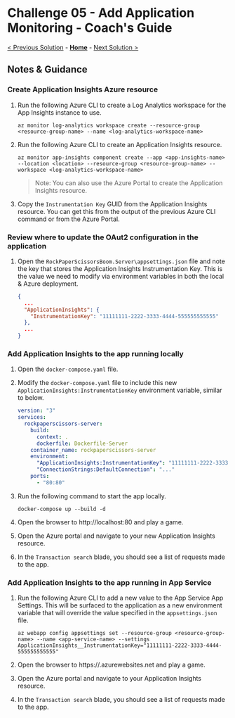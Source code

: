 # Challenge 05 - Add Application Monitoring - Coach's Guide

[< Previous Solution](./Solution-04.md) - **[Home](./README.md)** - [Next Solution >](./Solution-06.md)

## Notes & Guidance

### Create Application Insights Azure resource

1.  Run the following Azure CLI to create a Log Analytics workspace for the App Insights instance to use.

    ```shell
    az monitor log-analytics workspace create --resource-group <resource-group-name> --name <log-analytics-workspace-name>
    ```

1.  Run the following Azure CLI to create an Application Insights resource.

    ```shell
    az monitor app-insights component create --app <app-insights-name> --location <location> --resource-group <resource-group-name> --workspace <log-analytics-workspace-name>
    ```

    > Note: You can also use the Azure Portal to create the Application Insights resource.

1.  Copy the `Instrumentation Key` GUID from the Application Insights resource. You can get this from the output of the previous Azure CLI command or from the Azure Portal.

### Review where to update the OAut2 configuration in the application

1.  Open the `RockPaperScissorsBoom.Server\appsettings.json` file and note the key that stores the Application Insights Instrumentation Key. This is the value we need to modify via environment variables in both the local & Azure deployment.

    ```json
    {
      ...
      "ApplicationInsights": {
        "InstrumentationKey": "11111111-2222-3333-4444-555555555555"
      },
      ...
    }
    ```

### Add Application Insights to the app running locally

1.  Open the `docker-compose.yaml` file.

1.  Modify the `docker-compose.yaml` file to include this new `ApplicationInsights:InstrumentationKey` environment variable, similar to below.

    ```yaml
    version: "3"
    services:
      rockpaperscissors-server:
        build:
          context: .
          dockerfile: Dockerfile-Server
        container_name: rockpaperscissors-server
        environment:
          "ApplicationInsights:InstrumentationKey": "11111111-2222-3333-4444-555555555555"
          "ConnectionStrings:DefaultConnection": "..."
        ports:
          - "80:80"
    ```

1.  Run the following command to start the app locally.

    ```shell
    docker-compose up --build -d
    ```

1.  Open the browser to http://localhost:80 and play a game.

1.  Open the Azure portal and navigate to your new Application Insights resource.

1.  In the `Transaction search` blade, you should see a list of requests made to the app.

### Add Application Insights to the app running in App Service

1.  Run the following Azure CLI to add a new value to the App Service App Settings. This will be surfaced to the application as a new environment variable that will override the value specified in the `appsettings.json` file.

    ```shell
    az webapp config appsettings set --resource-group <resource-group-name> --name <app-service-name> --settings ApplicationInsights__InstrumentationKey="11111111-2222-3333-4444-555555555555"
    ```

1.  Open the browser to https://<app-service-name>.azurewebsites.net and play a game.

1.  Open the Azure portal and navigate to your Application Insights resource.

1.  In the `Transaction search` blade, you should see a list of requests made to the app.
